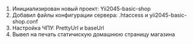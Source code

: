 1.  Инициализирован новый проект: Yii2045-basic-shop
2.  Добавил файлы конфигурации сервера: .htaccess и yii2045-basic-shop.conf
3.  Настройка ЧПУ: PrettyUrl и baseUrl
4.  Вывел на печать статичискую домашнюю страницу магазина
